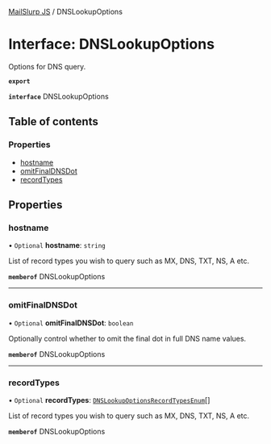 [MailSlurp JS](../README.md) / DNSLookupOptions

# Interface: DNSLookupOptions

Options for DNS query.

**`export`**

**`interface`** DNSLookupOptions

## Table of contents

### Properties

- [hostname](DNSLookupOptions.md#hostname)
- [omitFinalDNSDot](DNSLookupOptions.md#omitfinaldnsdot)
- [recordTypes](DNSLookupOptions.md#recordtypes)

## Properties

### hostname

• `Optional` **hostname**: `string`

List of record types you wish to query such as MX, DNS, TXT, NS, A etc.

**`memberof`** DNSLookupOptions

___

### omitFinalDNSDot

• `Optional` **omitFinalDNSDot**: `boolean`

Optionally control whether to omit the final dot in full DNS name values.

**`memberof`** DNSLookupOptions

___

### recordTypes

• `Optional` **recordTypes**: [`DNSLookupOptionsRecordTypesEnum`](../enums/DNSLookupOptionsRecordTypesEnum.md)[]

List of record types you wish to query such as MX, DNS, TXT, NS, A etc.

**`memberof`** DNSLookupOptions
